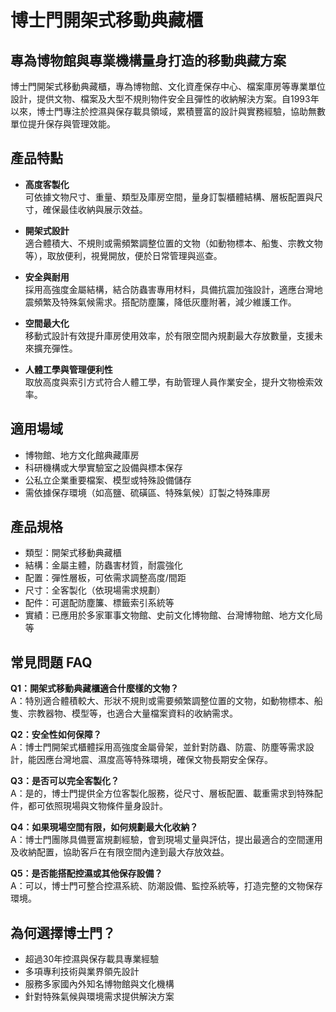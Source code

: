 # 博士門開架式移動典藏櫃

## 專為博物館與專業機構量身打造的移動典藏方案

博士門開架式移動典藏櫃，專為博物館、文化資產保存中心、檔案庫房等專業單位設計，提供文物、檔案及大型不規則物件安全且彈性的收納解決方案。自1993年以來，博士門專注於控濕與保存載具領域，累積豐富的設計與實務經驗，協助無數單位提升保存與管理效能。

## 產品特點

- **高度客製化**  
  可依據文物尺寸、重量、類型及庫房空間，量身訂製櫃體結構、層板配置與尺寸，確保最佳收納與展示效益。

- **開架式設計**  
  適合體積大、不規則或需頻繁調整位置的文物（如動物標本、船隻、宗教文物等），取放便利，視覺開放，便於日常管理與巡查。

- **安全與耐用**  
  採用高強度金屬結構，結合防蟲害專用材料，具備抗震加強設計，適應台灣地震頻繁及特殊氣候需求。搭配防塵簾，降低灰塵附著，減少維護工作。

- **空間最大化**  
  移動式設計有效提升庫房使用效率，於有限空間內規劃最大存放數量，支援未來擴充彈性。

- **人體工學與管理便利性**  
  取放高度與索引方式符合人體工學，有助管理人員作業安全，提升文物檢索效率。

## 適用場域

- 博物館、地方文化館典藏庫房
- 科研機構或大學實驗室之設備與標本保存
- 公私立企業重要檔案、模型或特殊設備儲存
- 需依據保存環境（如高鹽、硫磺區、特殊氣候）訂製之特殊庫房

## 產品規格

- 類型：開架式移動典藏櫃
- 結構：金屬主體，防蟲害材質，耐震強化
- 配置：彈性層板，可依需求調整高度/間距
- 尺寸：全客製化（依現場需求規劃）
- 配件：可選配防塵簾、標籤索引系統等
- 實績：已應用於多家軍事文物館、史前文化博物館、台灣博物館、地方文化局等

## 常見問題 FAQ

**Q1：開架式移動典藏櫃適合什麼樣的文物？**  
A：特別適合體積較大、形狀不規則或需要頻繁調整位置的文物，如動物標本、船隻、宗教器物、模型等，也適合大量檔案資料的收納需求。

**Q2：安全性如何保障？**  
A：博士門開架式櫃體採用高強度金屬骨架，並針對防蟲、防震、防塵等需求設計，能因應台灣地震、濕度高等特殊環境，確保文物長期安全保存。

**Q3：是否可以完全客製化？**  
A：是的，博士門提供全方位客製化服務，從尺寸、層板配置、載重需求到特殊配件，都可依照現場與文物條件量身設計。

**Q4：如果現場空間有限，如何規劃最大化收納？**  
A：博士門團隊具備豐富規劃經驗，會到現場丈量與評估，提出最適合的空間運用及收納配置，協助客戶在有限空間內達到最大存放效益。

**Q5：是否能搭配控濕或其他保存設備？**  
A：可以，博士門可整合控濕系統、防潮設備、監控系統等，打造完整的文物保存環境。

## 為何選擇博士門？

- 超過30年控濕與保存載具專業經驗
- 多項專利技術與業界領先設計
- 服務多家國內外知名博物館與文化機構
- 針對特殊氣候與環境需求提供解決方案